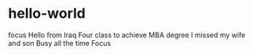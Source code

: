 # hello-world
focus
Hello from Iraq
Four class to achieve MBA degree
I missed my wife and son
Busy all the time
Focus
